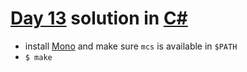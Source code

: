 # [Day 13](https://adventofcode.com/2020/day/13) solution in [C#](https://csharp.net/)

- install [Mono](https://www.mono-project.com/) and make sure `mcs` is available in `$PATH`
- `$ make`
